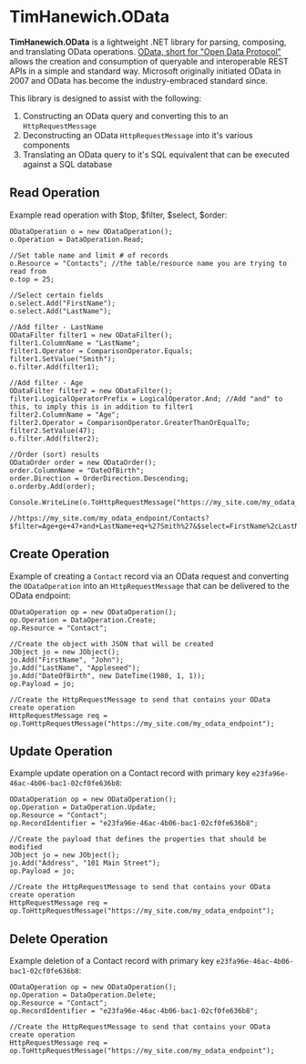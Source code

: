 # TimHanewich.OData
**TimHanewich.OData** is a lightweight .NET library for parsing, composing, and translating OData operations. [OData, short for "Open Data Protocol"](https://www.odata.org/) allows the creation and consumption of queryable and interoperable REST APIs in a simple and standard way. Microsoft originally initiated OData in 2007 and OData has become the industry-embraced standard since.

This library is designed to assist with the following:
1. Constructing an OData query and converting this to an `HttpRequestMessage`
2. Deconstructing an OData `HttpRequestMessage` into it's various components
3. Translating an OData query to it's SQL equivalent that can be executed against a SQL database 

## Read Operation
Example read operation with $top, $filter, $select, $order:
```
ODataOperation o = new ODataOperation();
o.Operation = DataOperation.Read;

//Set table name and limit # of records
o.Resource = "Contacts"; //the table/resource name you are trying to read from
o.top = 25;

//Select certain fields
o.select.Add("FirstName");
o.select.Add("LastName");

//Add filter - LastName
ODataFilter filter1 = new ODataFilter();
filter1.ColumnName = "LastName";
filter1.Operator = ComparisonOperator.Equals;
filter1.SetValue("Smith");
o.filter.Add(filter1);

//Add filter - Age
ODataFilter filter2 = new ODataFilter();
filter1.LogicalOperatorPrefix = LogicalOperator.And; //Add "and" to this, to imply this is in addition to filter1
filter2.ColumnName = "Age";
filter2.Operator = ComparisonOperator.GreaterThanOrEqualTo;
filter2.SetValue(47);
o.filter.Add(filter2);

//Order (sort) results
ODataOrder order = new ODataOrder();
order.ColumnName = "DateOfBirth";
order.Direction = OrderDirection.Descending;
o.orderby.Add(order);

Console.WriteLine(o.ToHttpRequestMessage("https://my_site.com/my_odata_endpoint/").RequestUri.ToString());

//https://my_site.com/my_odata_endpoint/Contacts?$filter=Age+ge+47+and+LastName+eq+%27Smith%27&$select=FirstName%2cLastName&$orderby=DateOfBirth+desc&$top=25
```

## Create Operation
Example of creating a `Contact` record via an OData request and converting the `ODataOperation` into an `HttpRequestMessage` that can be delivered to the OData endpoint:
```
ODataOperation op = new ODataOperation();
op.Operation = DataOperation.Create;
op.Resource = "Contact";

//Create the object with JSON that will be created
JObject jo = new JObject();
jo.Add("FirstName", "John");
jo.Add("LastName", "Appleseed");
jo.Add("DateOfBirth", new DateTime(1980, 1, 1));
op.Payload = jo;

//Create the HttpRequestMessage to send that contains your OData create operation
HttpRequestMessage req = op.ToHttpRequestMessage("https://my_site.com/my_odata_endpoint");
```

## Update Operation
Example update operation on a Contact record with primary key `e23fa96e-46ac-4b06-bac1-02cf0fe636b8`:
```
ODataOperation op = new ODataOperation();
op.Operation = DataOperation.Update;
op.Resource = "Contact";
op.RecordIdentifier = "e23fa96e-46ac-4b06-bac1-02cf0fe636b8";

//Create the payload that defines the properties that should be modified
JObject jo = new JObject();
jo.Add("Address", "101 Main Street");
op.Payload = jo;

//Create the HttpRequestMessage to send that contains your OData create operation
HttpRequestMessage req = op.ToHttpRequestMessage("https://my_site.com/my_odata_endpoint");
```

## Delete Operation
Example deletion of a Contact record with primary key `e23fa96e-46ac-4b06-bac1-02cf0fe636b8`:
```
ODataOperation op = new ODataOperation();
op.Operation = DataOperation.Delete;
op.Resource = "Contact";
op.RecordIdentifier = "e23fa96e-46ac-4b06-bac1-02cf0fe636b8";

//Create the HttpRequestMessage to send that contains your OData create operation
HttpRequestMessage req = op.ToHttpRequestMessage("https://my_site.com/my_odata_endpoint");
```